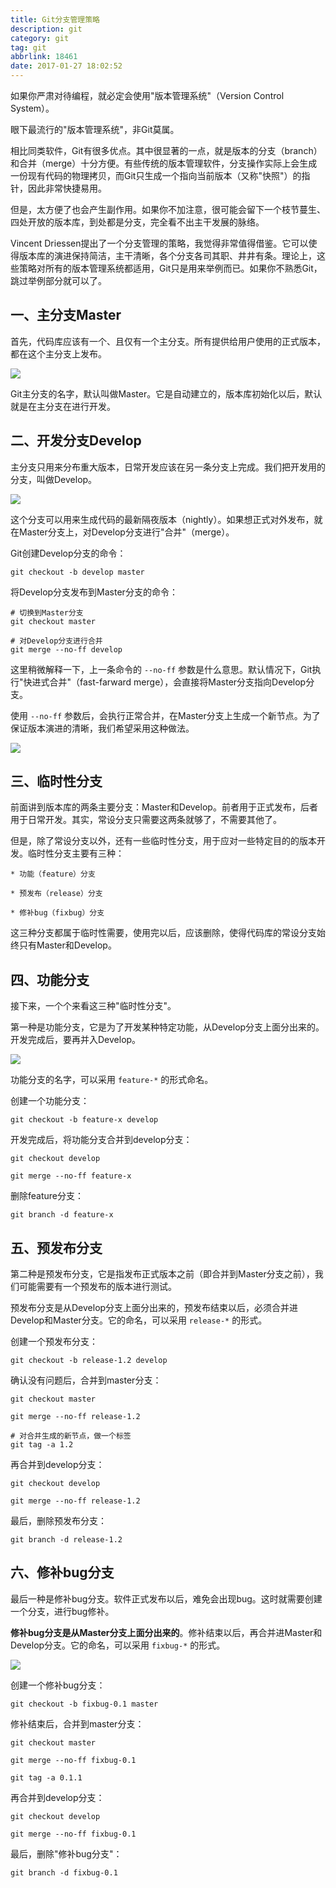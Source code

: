 ```yaml
---
title: Git分支管理策略
description: git
category: git
tag: git
abbrlink: 18461
date: 2017-01-27 18:02:52
---
```


如果你严肃对待编程，就必定会使用"版本管理系统"（Version Control System）。

眼下最流行的"版本管理系统"，非Git莫属。

<!-- more -->

相比同类软件，Git有很多优点。其中很显著的一点，就是版本的分支（branch）和合并（merge）十分方便。有些传统的版本管理软件，分支操作实际上会生成一份现有代码的物理拷贝，而Git只生成一个指向当前版本（又称"快照"）的指针，因此非常快捷易用。

但是，太方便了也会产生副作用。如果你不加注意，很可能会留下一个枝节蔓生、四处开放的版本库，到处都是分支，完全看不出主干发展的脉络。

Vincent Driessen提出了一个分支管理的策略，我觉得非常值得借鉴。它可以使得版本库的演进保持简洁，主干清晰，各个分支各司其职、井井有条。理论上，这些策略对所有的版本管理系统都适用，Git只是用来举例而已。如果你不熟悉Git，跳过举例部分就可以了。

## 一、主分支Master

首先，代码库应该有一个、且仅有一个主分支。所有提供给用户使用的正式版本，都在这个主分支上发布。

![](http://i.imgur.com/CxJhyfD.png)

Git主分支的名字，默认叫做Master。它是自动建立的，版本库初始化以后，默认就是在主分支在进行开发。

## 二、开发分支Develop

主分支只用来分布重大版本，日常开发应该在另一条分支上完成。我们把开发用的分支，叫做Develop。

![](http://i.imgur.com/TQ5k5sO.png)

这个分支可以用来生成代码的最新隔夜版本（nightly）。如果想正式对外发布，就在Master分支上，对Develop分支进行"合并"（merge）。

Git创建Develop分支的命令：

	git checkout -b develop master

将Develop分支发布到Master分支的命令：

	# 切换到Master分支
	git checkout master

	# 对Develop分支进行合并
	git merge --no-ff develop

这里稍微解释一下，上一条命令的 `--no-ff` 参数是什么意思。默认情况下，Git执行"快进式合并"（fast-farward merge），会直接将Master分支指向Develop分支。

使用 `--no-ff` 参数后，会执行正常合并，在Master分支上生成一个新节点。为了保证版本演进的清晰，我们希望采用这种做法。

![](http://i.imgur.com/X97wbk9.png)

## 三、临时性分支

前面讲到版本库的两条主要分支：Master和Develop。前者用于正式发布，后者用于日常开发。其实，常设分支只需要这两条就够了，不需要其他了。

但是，除了常设分支以外，还有一些临时性分支，用于应对一些特定目的的版本开发。临时性分支主要有三种：

	* 功能（feature）分支
	
	* 预发布（release）分支
	
	* 修补bug（fixbug）分支

这三种分支都属于临时性需要，使用完以后，应该删除，使得代码库的常设分支始终只有Master和Develop。

## 四、功能分支

接下来，一个个来看这三种"临时性分支"。

第一种是功能分支，它是为了开发某种特定功能，从Develop分支上面分出来的。开发完成后，要再并入Develop。

![](http://i.imgur.com/OyWvBLR.png)

功能分支的名字，可以采用 `feature-*` 的形式命名。

创建一个功能分支：

	git checkout -b feature-x develop

开发完成后，将功能分支合并到develop分支：

	git checkout develop

	git merge --no-ff feature-x

删除feature分支：

	git branch -d feature-x

## 五、预发布分支

第二种是预发布分支，它是指发布正式版本之前（即合并到Master分支之前），我们可能需要有一个预发布的版本进行测试。

预发布分支是从Develop分支上面分出来的，预发布结束以后，必须合并进Develop和Master分支。它的命名，可以采用 `release-*` 的形式。

创建一个预发布分支：

	git checkout -b release-1.2 develop

确认没有问题后，合并到master分支：

	git checkout master

	git merge --no-ff release-1.2

	# 对合并生成的新节点，做一个标签
	git tag -a 1.2

再合并到develop分支：

	git checkout develop

	git merge --no-ff release-1.2

最后，删除预发布分支：

	git branch -d release-1.2

## 六、修补bug分支

最后一种是修补bug分支。软件正式发布以后，难免会出现bug。这时就需要创建一个分支，进行bug修补。

**修补bug分支是从Master分支上面分出来的**。修补结束以后，再合并进Master和Develop分支。它的命名，可以采用 `fixbug-*` 的形式。

![](http://i.imgur.com/gQoDYSK.png)

创建一个修补bug分支：

	git checkout -b fixbug-0.1 master

修补结束后，合并到master分支：

	git checkout master

	git merge --no-ff fixbug-0.1

	git tag -a 0.1.1

再合并到develop分支：

	git checkout develop

	git merge --no-ff fixbug-0.1

最后，删除"修补bug分支"：

	git branch -d fixbug-0.1

